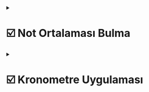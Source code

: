 <details> 
 <summary> <h1> ☑️ Not Ortalaması Bulma </h1></summary>
     <summary> <h1> 🤔 Ne yapar? </h1></summary>
     Bu program, kullanıcıdan iki sınav notu girilmesini isteyerek, not ortalamasının 50 ve üzeri olması durumunda "Geçtiniz", aksi takdirde "Kaldınız" mesajını verir.
       <summary> <h1> 📷 Uygulamanın fotoğrafları </h1></summary>
       <img src="https://github.com/user-attachments/assets/ff5cdb6a-e841-4438-813a-b907bccc5ac6" width="200" />
       <img src="https://github.com/user-attachments/assets/cc0c7ad0-fbfc-4197-85dd-d5d459b4c06a" width="200" />
       <img src="https://github.com/user-attachments/assets/5c1c2883-8e52-4232-b7ee-92cb6d3a7203" width="200" />
     </details>
   </details>
</details>

<details> 
 <summary> <h1> ☑️ Kronometre Uygulaması </h1></summary>
     <summary> <h1> 🤔 Ne yapar? </h1></summary>
           Bu uygulama, belirli bir süreyi başlatma, durdurma ve sıfırlama işlevlerine sahip bir kronometre sağlar.
          Kullanıcılar, zamanlayıcıyı başlatarak geçen süreyi izleyebilir ve gerektiğinde durdurabilir veya sıfırlayabilirler.
       <summary> <h1> 📷 Uygulamanın fotoğrafları  </h1></summary>
       <img src="https://github.com/user-attachments/assets/86f1bec0-2c10-44d9-a9f5-a337eef5173e" width="200" />
       <img src="https://github.com/user-attachments/assets/0f8d7358-553b-4692-a242-63255687587b" width="200" />
     </details>
   </details>
</details>
